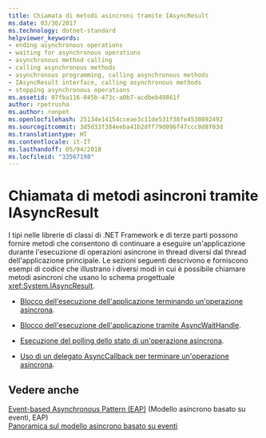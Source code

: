 ```yaml
---
title: Chiamata di metodi asincroni tramite IAsyncResult
ms.date: 03/30/2017
ms.technology: dotnet-standard
helpviewer_keywords:
- ending asynchronous operations
- waiting for asynchronous operations
- asynchronous method calling
- calling asynchronous methods
- asynchronous programming, calling asynchronous methods
- IAsyncResult interface, calling asynchronous methods
- stopping asynchronous operations
ms.assetid: 07fba116-045b-473c-a0b7-acdbeb49861f
author: rpetrusha
ms.author: ronpet
ms.openlocfilehash: 25134e14154cceae3c11de531f38fe4530892492
ms.sourcegitcommit: 3d5d33f384eeba41b2dff79d096f47ccc8d8f03d
ms.translationtype: HT
ms.contentlocale: it-IT
ms.lasthandoff: 05/04/2018
ms.locfileid: "33567198"
---
```

# <a name="calling-asynchronous-methods-using-iasyncresult"></a>Chiamata di metodi asincroni tramite IAsyncResult
I tipi nelle librerie di classi di .NET Framework e di terze parti possono fornire metodi che consentono di continuare a eseguire un'applicazione durante l'esecuzione di operazioni asincrone in thread diversi dal thread dell'applicazione principale. Le sezioni seguenti descrivono e forniscono esempi di codice che illustrano i diversi modi in cui è possibile chiamare metodi asincroni che usano lo schema progettuale <xref:System.IAsyncResult>.  
  
-   [Blocco dell'esecuzione dell'applicazione terminando un'operazione asincrona](../../../docs/standard/asynchronous-programming-patterns/blocking-application-execution-by-ending-an-async-operation.md).  
  
-   [Blocco dell'esecuzione dell'applicazione tramite AsyncWaitHandle](../../../docs/standard/asynchronous-programming-patterns/blocking-application-execution-using-an-asyncwaithandle.md).  
  
-   [Esecuzione del polling dello stato di un'operazione asincrona](../../../docs/standard/asynchronous-programming-patterns/polling-for-the-status-of-an-asynchronous-operation.md).  
  
-   [Uso di un delegato AsyncCallback per terminare un'operazione asincrona](../../../docs/standard/asynchronous-programming-patterns/using-an-asynccallback-delegate-to-end-an-asynchronous-operation.md).  
  
## <a name="see-also"></a>Vedere anche  
 [Event-based Asynchronous Pattern (EAP)](../../../docs/standard/asynchronous-programming-patterns/event-based-asynchronous-pattern-eap.md) (Modello asincrono basato su eventi, EAP)  
 [Panoramica sul modello asincrono basato su eventi](../../../docs/standard/asynchronous-programming-patterns/event-based-asynchronous-pattern-overview.md)
